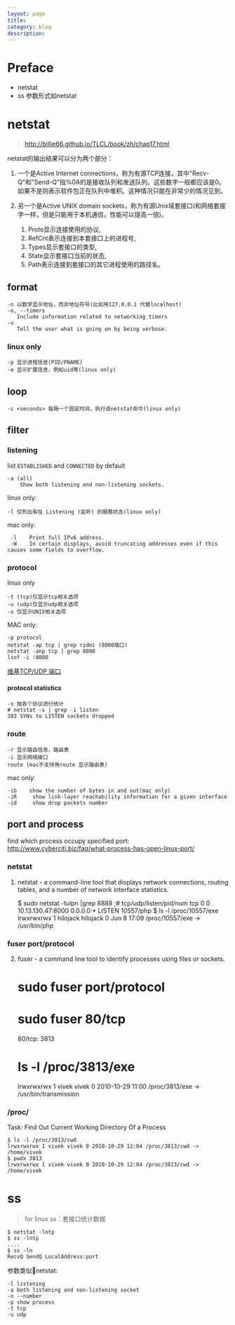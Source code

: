 ```yaml
---
layout: page
title:
category: blog
description:
---
```

# Preface
- netstat
- ss 参数形式如netstat

# netstat
> http://billie66.github.io/TLCL/book/zh/chap17.html

netstat的输出结果可以分为两个部分：

1. 一个是Active Internet connections，称为有源TCP连接，其中"Recv-Q"和"Send-Q"指%0A的是接收队列和发送队列。这些数字一般都应该是0。如果不是则表示软件包正在队列中堆积。这种情况只能在非常少的情况见到。

2. 另一个是Active UNIX domain sockets，称为有源Unix域套接口(和网络套接字一样，但是只能用于本机通信，性能可以提高一倍)。
	1. Proto显示连接使用的协议,
	1. RefCnt表示连接到本套接口上的进程号,
	1. Types显示套接口的类型,
	1. State显示套接口当前的状态,
	1. Path表示连接到套接口的其它进程使用的路径名。

## format

	-n 以数学显示地址，而非地址符号(比如用127.0.0.1 代替localhost)
	-o, --timers
       Include information related to networking timers
	-v
	   Tell the user what is going on by being verbose.

### linux only

	-p 显示进程信息(PID/PNAME)
	-e 显示扩展信息，例如uid等(linux only)

## loop

	-c <seconds> 每隔一个固定时间，执行该netstat命令(linux only)

## filter

### listening
list `ESTABLISHED` and `CONNECTED` by default

	-a (all)
		Show both listening and non-listening sockets.

linux only:

	-l 仅列出有在 Listening (监听) 的服務状态(linux only)

mac only:

	 -l    Print full IPv6 address.
	 -W    In certain displays, avoid truncating addresses even if this causes some fields to overflow.

### protocol
linux only

	-t (tcp)仅显示tcp相关选项
	-u (udp)仅显示udp相关选项
	-x 仅显示UNIX相关选项

MAC only:

	-p protocol
	netstat -ap tcp | grep ridmi (8000端口)
	netstat -anp tcp | grep 8000
	lsof -i :8000

[维基TCP/UDP 端口](http://zh.wikipedia.org/zh-cn/TCP/UDP%E7%AB%AF%E5%8F%A3%E5%88%97%E8%A1%A8)

#### protocol statistics

	-s 按各个协议进行统计
	# netstat -s | grep -i listen
    383 SYNs to LISTEN sockets dropped

### route

	-r 显示路由信息，路由表
	-i 显示网络接口
	route (mac不支持用route 显示路由表)

mac only:

	-ib    show the number of bytes in and out(mac only)
	-iR     show link-layer reachability information for a given interface
	-id     show drop packets number

## port and process
find which process occupy specified port:
http://www.cyberciti.biz/faq/what-process-has-open-linux-port/

### netstat
1. netstat - a command-line tool that displays network connections, routing tables, and a number of network interface statistics.

	$ sudo netstat -tulpn |grep 8888 ;# tcp/udp/listen/pid/num
	tcp        0      0 10.13.130.47:8000           0.0.0.0:*                   LISTEN      10557/php
	$ ls -l /proc/10557/exe
	lrwxrwxrwx 1 hilojack hilojack 0 Jun  8 17:09 /proc/10557/exe -> /usr/bin/php

### fuser port/protocol
2. fuser - a command line tool to identify processes using files or sockets.

	# sudo fuser port/protocol
	# sudo fuser 80/tcp
	80/tcp:             3813
	# ls -l /proc/3813/exe
	lrwxrwxrwx 1 vivek vivek 0 2010-10-29 11:00 /proc/3813/exe -> /usr/bin/transmission

### /proc/
Task: Find Out Current Working Directory Of a Process

	$ ls -l /proc/3813/cwd
	lrwxrwxrwx 1 vivek vivek 0 2010-10-29 12:04 /proc/3813/cwd -> /home/vivek
	$ pwdx 3813
	lrwxrwxrwx 1 vivek vivek 0 2010-10-29 12:04 /proc/3813/cwd -> /home/vivek

# ss
> for linux
ss：套接口统计数据

    $ netstat -lntp
    $ ss -lntp
    ....
    $ ss -ln
    RecvQ SendQ LocalAddress:port

参数类似netstat:

	-l listening
	-a both listening and non-listening socket
	-n --number
	-p show process
	-t tcp
	-u udp
